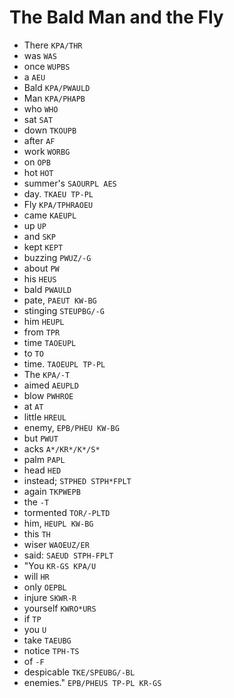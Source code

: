 # The Bald Man and the Fly

* There `KPA/THR`
* was `WAS`
* once `WUPBS`
* a `AEU`
* Bald `KPA/PWAULD`
* Man `KPA/PHAPB`
* who `WHO`
* sat `SAT`
* down `TKOUPB`
* after `AF`
* work `WORBG`
* on `OPB`
* hot `HOT`
* summer's `SAOURPL AES`
* day. `TKAEU TP-PL`
* Fly `KPA/TPHRAOEU`
* came `KAEUPL`
* up `UP`
* and `SKP`
* kept `KEPT`
* buzzing `PWUZ/-G`
* about `PW`
* his `HEUS`
* bald `PWAULD`
* pate, `PAEUT KW-BG`
* stinging `STEUPBG/-G`
* him `HEUPL`
* from `TPR`
* time `TAOEUPL`
* to `TO`
* time. `TAOEUPL TP-PL`
* The `KPA/-T`
* aimed `AEUPLD`
* blow `PWHROE`
* at `AT`
* little `HREUL`
* enemy, `EPB/PHEU KW-BG`
* but `PWUT`
* acks `A*/KR*/K*/S*`
* palm `PAPL`
* head `HED`
* instead; `STPHED STPH*FPLT`
* again `TKPWEPB`
* the `-T`
* tormented `TOR/-PLTD`
* him, `HEUPL KW-BG`
* this `TH`
* wiser `WAOEUZ/ER`
* said: `SAEUD STPH-FPLT`
* "You `KR-GS KPA/U`
* will `HR`
* only `OEPBL`
* injure `SKWR-R`
* yourself `KWRO*URS`
* if `TP`
* you `U`
* take `TAEUBG`
* notice `TPH-TS`
* of `-F`
* despicable `TKE/SPEUBG/-BL`
* enemies." `EPB/PHEUS TP-PL KR-GS`
